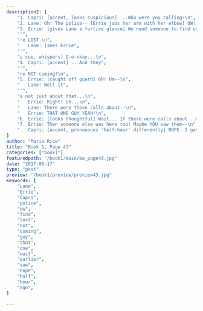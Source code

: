 ```yaml
---
description2: [
    "1. Capri: [accent, looks suspicious] ...Who were you calling?\n",
    "2. Lane: Oh! The police-- [Errie jabs her arm with her elbow] OW! Hey--\n",
    "3. Errie: [gives Lane a furtive glance] We need someone to find us... because we",
    "'",
    "re LOST.\n",
    "   Lane: [sees Errie",
    "'",
    "s cue, whispers] O-o-okay...\n",
    "4. Capri: [accent] ...And they",
    "'",
    "re NOT coming?\n",
    "5. Errie: [caught off guard] OH! Um--\n",
    "   Lane: Well it",
    "'",
    "s not just about that...\n",
    "   Errie: Right! Uh...\n",
    "   Lane: There were those calls about--\n",
    "   Errie: THAT ONE GUY YEAH!\n",
    "6. Errie: [looks thoughtful] Wait... If there were calls about...HIM earlier...\n",
    "7. Errie: Then someone else was here too! Maybe YOU saw them--\n",
    "   Capri: [accent, pronounces 'half-hour' differently] NOPE. I got here one half-hour ago.\n",
]
author: "Maria Rice"
title: "Book 1, Page 43"
categories: ["book1"]
featuredpath: "/book1/main/bw_page43.jpg"
date: "2017-06-17"
type: "post"
preview: "/book1/preview/preview43.jpg"
keywords: [
    "Lane",
    "Errie",
    "Capri",
    "police",
    "ow",
    "find",
    "lost",
    "not",
    "coming",
    "guy",
    "that",
    "one",
    "wait",
    "earlier",
    "saw",
    "nope",
    "half",
    "hour",
    "ago",
]

---
```

